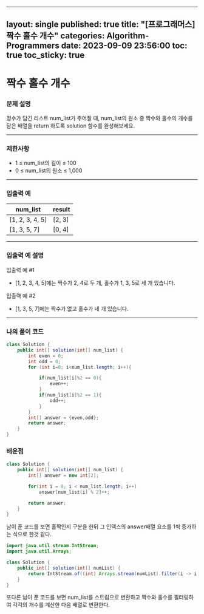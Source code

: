  ---
layout: single
published: true
title:  "[프로그래머스]짝수 홀수 개수"
categories: Algorithm-Programmers
date: 2023-09-09 23:56:00
toc: true
toc_sticky: true
---

# 짝수 홀수 개수

### 문제 설명
정수가 담긴 리스트 num_list가 주어질 때, num_list의 원소 중 짝수와 홀수의 개수를 담은 배열을 return 하도록 solution 함수를 완성해보세요.

----------------

### 제한사항

* 1 ≤ num_list의 길이 ≤ 100
* 0 ≤ num_list의 원소 ≤ 1,000

----------------

### 입출력 예


|num_list|result|
|---|---|
|[1, 2, 3, 4, 5]|[2, 3]|
|[1, 3, 5, 7]|[0, 4]|
  
----------------
### 입출력 예 설명

입출력 예 #1
* [1, 2, 3, 4, 5]에는 짝수가 2, 4로 두 개, 홀수가 1, 3, 5로 세 개 있습니다.
  
입출력 예 #2
* [1, 3, 5, 7]에는 짝수가 없고 홀수가 네 개 있습니다.





----------------

### 나의 풀이 코드

```java
class Solution {
    public int[] solution(int[] num_list) {
        int even = 0;
        int odd = 0;
        for (int i=0; i<num_list.length; i++){

            if(num_list[i]%2 == 0){
                even++;
            }
            if(num_list[i]%2 == 1){
                odd++;
            }
        }
        int[] answer = {even,odd};
        return answer;
    }
}
```
<p>

</p>



### 배운점


```java
class Solution {
    public int[] solution(int[] num_list) {
        int[] answer = new int[2];

        for(int i = 0; i < num_list.length; i++)
            answer[num_list[i] % 2]++;

        return answer;
    }
}
```

<p>
남이 푼 코드를 보면 홀짝인지 구분을 한뒤 그 인덱스의 answer배열 요소를 1씩 증가하는 식으로 한것 같다. 
</p>

```java
import java.util.stream.IntStream;
import java.util.Arrays;

class Solution {
    public int[] solution(int[] numList) {
        return IntStream.of((int) Arrays.stream(numList).filter(i -> i % 2 == 0).count(), (int) Arrays.stream(numList).filter(i -> i % 2 == 1).count()).toArray();
    }
}
```

<p>
 또다른 남이 푼 코드를 보면 num_list를 스트림으로 변환하고 짝수와 홀수를 필터링하여 각각의 개수를 계산한 다음 배열로 변환한다.
</p>